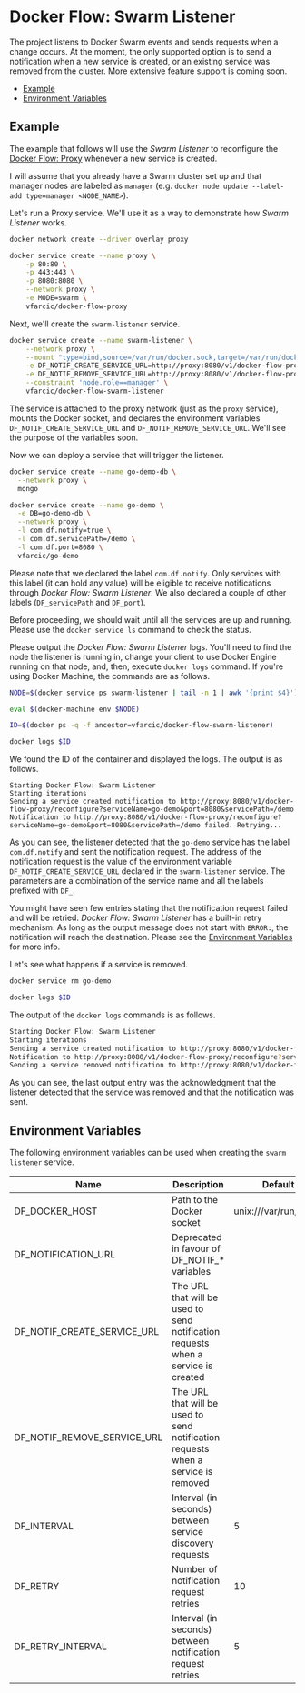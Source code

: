 # Docker Flow: Swarm Listener

The project listens to Docker Swarm events and sends requests when a change occurs. At the moment, the only supported option is to send a notification when a new service is created, or an existing service was removed from the cluster. More extensive feature support is coming soon.

* [Example](#example)
* [Environment Variables](#environment-variables)

## Example

The example that follows will use the *Swarm Listener* to reconfigure the [Docker Flow: Proxy](https://github.com/vfarcic/docker-flow-proxy) whenever a new service is created.

I will assume that you already have a Swarm cluster set up and that manager nodes are labeled as `manager` (e.g. `docker node update --label-add type=manager <NODE_NAME>`).

Let's run a Proxy service. We'll use it as a way to demonstrate how *Swarm Listener* works.

```bash
docker network create --driver overlay proxy

docker service create --name proxy \
    -p 80:80 \
    -p 443:443 \
    -p 8080:8080 \
    --network proxy \
    -e MODE=swarm \
    vfarcic/docker-flow-proxy
```

Next, we'll create the `swarm-listener` service.

```bash
docker service create --name swarm-listener \
    --network proxy \
    --mount "type=bind,source=/var/run/docker.sock,target=/var/run/docker.sock" \
    -e DF_NOTIF_CREATE_SERVICE_URL=http://proxy:8080/v1/docker-flow-proxy/reconfigure \
    -e DF_NOTIF_REMOVE_SERVICE_URL=http://proxy:8080/v1/docker-flow-proxy/remove \
    --constraint 'node.role==manager' \
    vfarcic/docker-flow-swarm-listener
```

The service is attached to the proxy network (just as the `proxy` service), mounts the Docker socket, and declares the environment variables `DF_NOTIF_CREATE_SERVICE_URL` and `DF_NOTIF_REMOVE_SERVICE_URL`. We'll see the purpose of the variables soon.

Now we can deploy a service that will trigger the listener.

```bash
docker service create --name go-demo-db \
  --network proxy \
  mongo

docker service create --name go-demo \
  -e DB=go-demo-db \
  --network proxy \
  -l com.df.notify=true \
  -l com.df.servicePath=/demo \
  -l com.df.port=8080 \
  vfarcic/go-demo
```

Please note that we declared the label `com.df.notify`. Only services with this label (it can hold any value) will be eligible to receive notifications through *Docker Flow: Swarm Listener*. We also declared a couple of other labels (`DF_servicePath` and `DF_port`).

Before proceeding, we should wait until all the services are up and running. Please use the `docker service ls` command to check the status.

Please output the *Docker Flow: Swarm Listener* logs. You'll need to find the node the listener is running in, change your client to use Docker Engine running on that node, and, then, execute `docker logs` command. If you're using Docker Machine, the commands are as follows.

```bash
NODE=$(docker service ps swarm-listener | tail -n 1 | awk '{print $4}')

eval $(docker-machine env $NODE)

ID=$(docker ps -q -f ancestor=vfarcic/docker-flow-swarm-listener)

docker logs $ID
```

We found the ID of the container and displayed the logs. The output is as follows.

```
Starting Docker Flow: Swarm Listener
Starting iterations
Sending a service created notification to http://proxy:8080/v1/docker-flow-proxy/reconfigure?serviceName=go-demo&port=8080&servicePath=/demo
Notification to http://proxy:8080/v1/docker-flow-proxy/reconfigure?serviceName=go-demo&port=8080&servicePath=/demo failed. Retrying...
```

As you can see, the listener detected that the `go-demo` service has the label `com.df.notify` and sent the notification request. The address of the notification request is the value of the environment variable `DF_NOTIF_CREATE_SERVICE_URL` declared in the `swarm-listener` service. The parameters are a combination of the service name and all the labels prefixed with `DF_`.

You might have seen few entries stating that the notification request failed and will be retried. *Docker Flow: Swarm Listener* has a built-in retry mechanism. As long as the output message does not start with `ERROR:`, the notification will reach the destination. Please see the [Environment Variables](#environment-variables) for more info.

Let's see what happens if a service is removed.

```bash
docker service rm go-demo

docker logs $ID
```

The output of the `docker logs` commands is as follows.

```bash
Starting Docker Flow: Swarm Listener
Starting iterations
Sending a service created notification to http://proxy:8080/v1/docker-flow-proxy/reconfigure?serviceName=go-demo&port=8080&servicePath=/demo
Notification to http://proxy:8080/v1/docker-flow-proxy/reconfigure?serviceName=go-demo&port=8080&servicePath=/demo failed. Retrying...
Sending a service removed notification to http://proxy:8080/v1/docker-flow-proxy/remove?serviceName=go-demo
```

As you can see, the last output entry was the acknowledgment that the listener detected that the service was removed and that the notification was sent.

## Environment Variables

The following environment variables can be used when creating the `swarm listener` service.

|Name               |Description                                               |Default Value|
|-------------------|----------------------------------------------------------|-------------|
|DF_DOCKER_HOST     |Path to the Docker socket                   |unix:///var/run/docker.sock|
|DF_NOTIFICATION_URL|Deprecated in favour of DF_NOTIF_* variables              |             |
|DF_NOTIF_CREATE_SERVICE_URL|The URL that will be used to send notification requests when a service is created||
|DF_NOTIF_REMOVE_SERVICE_URL|The URL that will be used to send notification requests when a service is removed||
|DF_INTERVAL        |Interval (in seconds) between service discovery requests  |5            |
|DF_RETRY           |Number of notification request retries                    |10           |
|DF_RETRY_INTERVAL  |Interval (in seconds) between notification request retries|5            |
